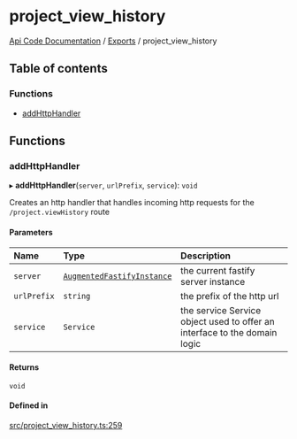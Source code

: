 # project\_view\_history
 
[Api Code Documentation](../README.md) / [Exports](../modules.md) / project\_view\_history

## Table of contents

### Functions

- [addHttpHandler](project_view_history.md#addhttphandler)

## Functions

### addHttpHandler

▸ **addHttpHandler**(`server`, `urlPrefix`, `service`): `void`

Creates an http handler that handles incoming http requests for the `/project.viewHistory` route

#### Parameters

| Name | Type | Description |
| :------ | :------ | :------ |
| `server` | [`AugmentedFastifyInstance`](../interfaces/types.AugmentedFastifyInstance.md) | the current fastify server instance |
| `urlPrefix` | `string` | the prefix of the http url |
| `service` | `Service` | the service Service object used to offer an interface to the domain logic |

#### Returns

`void`

#### Defined in

[src/project_view_history.ts:259](https://github.com/openkfw/TruBudget/blob/aca360d/api/src/project_view_history.ts#L259)
